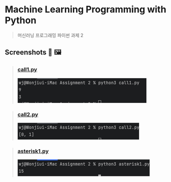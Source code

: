 Machine Learning Programming with Python
===
>머신러닝 프로그래밍 파이썬 과제 2
## Screenshots 📸 🖼

> ### [call1.py](call1.py)
>![](img/call1.png)

> ### [call2.py](call2.py)
>![](img/call2.png)

> ### [asterisk1.py](asterisk1.py)
>![](img/asterisk1.png)
> 
> 